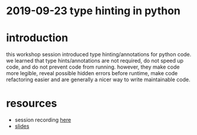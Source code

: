 2019-09-23 type hinting in python
===

# introduction
this workshop session introduced type hinting/annotations for python code. we learned that type hints/annotations are not required, do not speed up code, and do not prevent code from running. however, they make code more legible, reveal possible hidden errors before runtime, make code refactoring easier and are generally a nicer way to write maintainable code.

# resources
- session recording [here](https://drive.google.com/open?id=1YpP8RUgrS_8lGZoMBjch3qsg5_o7P9JI)
- [slides](https://docs.google.com/presentation/d/1MbdF7Dwr8I0n1eo-GPYjE8hgpFCkryeZgrU29rsLbV8/edit?usp=sharing) 